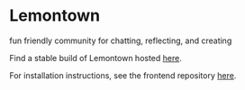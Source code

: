 # Lemontown

fun friendly community for chatting, reflecting, and creating

Find a stable build of Lemontown hosted [here](https://lemon-town.herokuapp.com).

For installation instructions, see the frontend repository [here](https://github.com/purplesands/lemontown-frontend).
